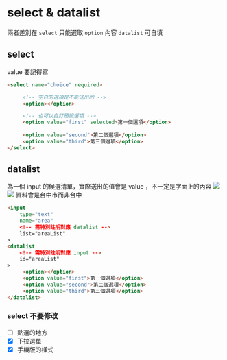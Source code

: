 #  select & datalist
兩者差別在 `select` 只能選取 `option` 內容
`datalist` 可自填

## select
value 要記得寫
```html
<select name="choice" required>

	 <!-- 空白的選項是不能送出的 -->
	 <option></option>

	 <!-- 也可以自訂預設選項 -->
	 <option value="first" selected>第一個選項</option>
	 
	 <option value="second">第二個選項</option>
	 <option value="third">第三個選項</option>
</select>
```


## datalist
為一個 input 的候選清單，實際送出的值會是 value ，不一定是字面上的內容
![](https://i.imgur.com/mADrmTJ.png)
![](https://i.imgur.com/klYQhsr.png)
資料會是台中市而非台中

```html
<input 
	type="text" 
	name="area" 
	<!-- 需特別註明對應 datalist -->
	list="areaList"
>
<datalist 
	<!-- 需特別註明對應 input -->
	id="areaList"
>
	 <option></option>
	 <option value="first">第一個選項</option>
	 <option value="second">第二個選項</option>
	 <option value="third">第三個選項</option>
</datalist>
```

### select 不要修改
- [ ] 點選的地方
- [x] 下拉選單
- [x] 手機版的樣式